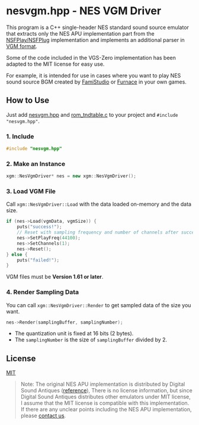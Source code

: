# nesvgm.hpp - NES VGM Driver

This program is a C++ single-header NES standard sound source emulator that extracts only the NES APU implementation part from the [NSFPlay/NSFPlug](https://github.com/bbbradsmith/nsfplay) implementation and implements an additional parser in [VGM format](https://vgmrips.net/wiki/VGM_Specification).

Some of the code included in the VGS-Zero implementation has been adapted to the MIT license for easy use.

For example, it is intended for use in cases where you want to play NES sound source BGM created by [FamiStudio](https://famistudio.org/) or [Furnace](https://tildearrow.org/furnace/) in your own games.

## How to Use

Just add [nesvgm.hpp](nesvgm.hpp) and [rom_tndtable.c](rom_tndtable.c) to your project and `#include "nesvgm.hpp"`.

### 1. Include

```c++
#include "nesvgm.hpp"
```

### 2. Make an Instance

```c++
xgm::NesVgmDriver* nes = new xgm::NesVgmDriver();
```

### 3. Load VGM File

Call `xgm::NesVgmDriver::Load` with the data loaded on-memory and the data size.

```c++
if (nes->Load(vgmData, vgmSize)) {
    puts("success!");
    // Reset with sampling frequency and number of channels after successful load
    nes->SetPlayFreq(44100);
    nes->SetChannels(1);
    nes->Reset();
} else {
    puts("failed!");
}
```

VGM files must be __Version 1.61 or later__.

### 4. Render Sampling Data

You can call `xgm::NesVgmDriver::Render` to get sampled data of the size you want.

```c++
nes->Render(samplingBuffer, samplingNumber);
```

- The quantization unit is fixed at 16 bits (2 bytes).
- The `samplingNumber` is the size of `samplingBuffer` divided by 2.

## License

[MIT](LICENSE.txt)

> Note: The original NES APU implementation is distributed by Digital Sound Antiques ([reference](https://github.com/bbbradsmith/nsfplay/blob/master/xgm/)), There is no license information, but since Digital Sound Antiques distributes other emulators under MIT license, I assume that the MIT license is compatible with this implementation. If there are any unclear points including the NES APU implementation, please [contact us](https://github.com/suzukiplan/nesvgm/issues).
